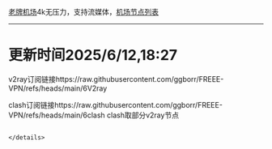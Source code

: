 
[老牌机场](https://www.linghunyun.com/#/register?code=KBcl8cHj)4k无压力，支持流媒体，[机场节点列表](https://github.com/ggborr/FREEE-VPN/blob/main/%E8%8A%82%E7%82%B9%E5%88%97%E8%A1%A8.pdf)
****

# 更新时间2025/6/12,18:27
v2ray订阅链接https://raw.githubusercontent.com/ggborr/FREEE-VPN/refs/heads/main/6V2ray

clash订阅链接https://raw.githubusercontent.com/ggborr/FREEE-VPN/refs/heads/main/6clash
clash取部分v2ray节点
  
 
  
``` 
 
</details>

 
